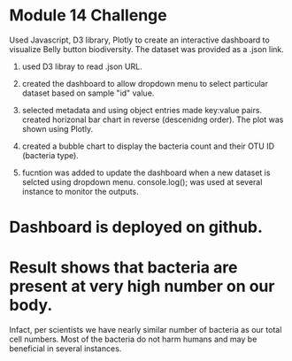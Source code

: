 # Module 14 Challenge

Used Javascript, D3 library, Plotly to create an interactive dashboard to visualize Belly button biodiversity. The dataset was provided as a .json link.

1. used D3 libray to read .json URL.
2. created the dashboard to allow dropdown menu to select particular dataset based on sample "id" value.

3. selected metadata and using object entries made key:value pairs. created horizonal bar chart in reverse (descenidng order). The plot was shown using Plotly.
4. created a bubble chart to display the bacteria count and their OTU ID (bacteria type).
5. fucntion was added to update the dashboard when a new dataset is selcted using dropdown menu.
console.log(); was used at several instance to monitor the outputs.

# Dashboard is deployed on github.

# Result shows that bacteria are present at very high number on our body. 
Infact, per scientists we have nearly similar number of bacteria as our total cell numbers. Most of the bacteria do not harm humans and may be beneficial in several instances.


